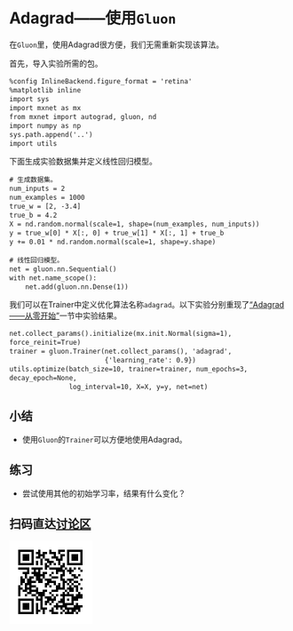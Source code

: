 # Adagrad——使用`Gluon`


在`Gluon`里，使用Adagrad很方便，我们无需重新实现该算法。

首先，导入实验所需的包。

```{.python .input}
%config InlineBackend.figure_format = 'retina'
%matplotlib inline
import sys
import mxnet as mx
from mxnet import autograd, gluon, nd
import numpy as np
sys.path.append('..')
import utils
```

下面生成实验数据集并定义线性回归模型。

```{.python .input  n=1}
# 生成数据集。
num_inputs = 2
num_examples = 1000
true_w = [2, -3.4]
true_b = 4.2
X = nd.random.normal(scale=1, shape=(num_examples, num_inputs))
y = true_w[0] * X[:, 0] + true_w[1] * X[:, 1] + true_b
y += 0.01 * nd.random.normal(scale=1, shape=y.shape)

# 线性回归模型。
net = gluon.nn.Sequential()
with net.name_scope():
    net.add(gluon.nn.Dense(1))
```

我们可以在Trainer中定义优化算法名称`adagrad`。以下实验分别重现了[“Adagrad——从零开始”](adagrad-scratch.md)一节中实验结果。

```{.python .input  n=3}
net.collect_params().initialize(mx.init.Normal(sigma=1), force_reinit=True)
trainer = gluon.Trainer(net.collect_params(), 'adagrad',
                        {'learning_rate': 0.9})
utils.optimize(batch_size=10, trainer=trainer, num_epochs=3, decay_epoch=None,
               log_interval=10, X=X, y=y, net=net)
```

## 小结

* 使用`Gluon`的`Trainer`可以方便地使用Adagrad。

## 练习

* 尝试使用其他的初始学习率，结果有什么变化？

## 扫码直达[讨论区](https://discuss.gluon.ai/t/topic/2274)


![](../img/qr_adagrad-gluon.svg)
